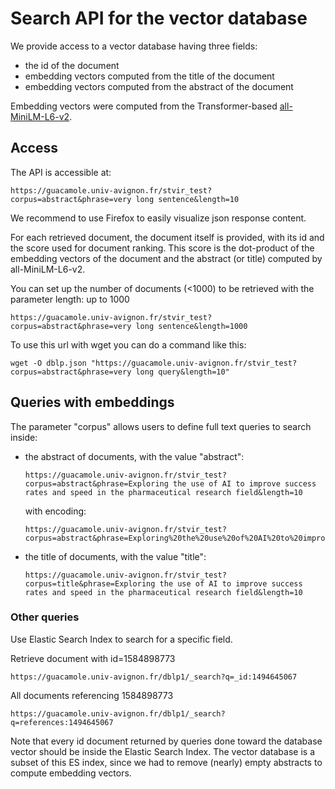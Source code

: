 # Search API for the vector database

We provide access to a vector database having three fields:

* the id of the document
* embedding vectors computed from the title of the document
* embedding vectors computed from the abstract of the document

Embedding vectors were computed from the Transformer-based [all-MiniLM-L6-v2](https://huggingface.co/sentence-transformers/all-MiniLM-L6-v2).

## Access

The API is accessible at:

```
https://guacamole.univ-avignon.fr/stvir_test?corpus=abstract&phrase=very long sentence&length=10
```

We recommend to use Firefox to easily visualize json response content.

For each retrieved document, the document itself is provided, with its id and the score used for document ranking. This score is the dot-product of the embedding vectors of the document and the abstract (or title) computed by all-MiniLM-L6-v2.

You can set up the number of documents (<1000) to be retrieved with the parameter length: up to 1000

```
https://guacamole.univ-avignon.fr/stvir_test?corpus=abstract&phrase=very long sentence&length=1000
```

To use this url with wget you can do a command like this:

```
wget -O dblp.json "https://guacamole.univ-avignon.fr/stvir_test?corpus=abstract&phrase=very long query&length=10"
```

## Queries with embeddings

The parameter "corpus" allows users to define full text queries to search inside:

* the abstract of documents, with the value "abstract":

  ```
  https://guacamole.univ-avignon.fr/stvir_test?corpus=abstract&phrase=Exploring the use of AI to improve success rates and speed in the pharmaceutical research field&length=10
  ```

  with encoding:

  ```
  https://guacamole.univ-avignon.fr/stvir_test?corpus=abstract&phrase=Exploring%20the%20use%20of%20AI%20to%20improve%20success%20rates%20and%20speed%20in%20the%20pharmaceutical%20research%20field&length=10
  ```
* the title of documents, with the value "title":

  ```
  https://guacamole.univ-avignon.fr/stvir_test?corpus=title&phrase=Exploring the use of AI to improve success rates and speed in the pharmaceutical research field&length=10
  ```

### Other queries

Use Elastic Search Index to search for a specific field.

Retrieve document with id=1584898773

```
https://guacamole.univ-avignon.fr/dblp1/_search?q=_id:1494645067
```

All documents referencing 1584898773

```
https://guacamole.univ-avignon.fr/dblp1/_search?q=references:1494645067
```

Note that every id document returned by queries done toward the database vector should be inside the Elastic Search Index. The vector database is a subset of this ES index, since we had to remove (nearly) empty abstracts to compute embedding vectors.
